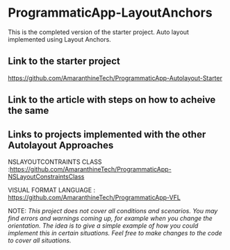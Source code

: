 # ProgrammaticApp-LayoutAnchors
This is the completed version of the starter project. Auto layout implemented using Layout Anchors.

## Link to the starter project
https://github.com/AmaranthineTech/ProgrammaticApp-Autolayout-Starter

## Link to the article with steps on how to acheive the same

## Links to projects implemented with the other Autolayout Approaches
NSLAYOUTCONTRAINTS CLASS  :https://github.com/AmaranthineTech/ProgrammaticApp-NSLayoutConstraintsClass

VISUAL FORMAT LANGUAGE    : https://github.com/AmaranthineTech/ProgrammaticApp-VFL

NOTE:
*This project does not cover all conditions and scenarios. You may find errors and warnings coming up, 
for example when you change the orientation. The idea is to give a simple example of how you could implement this in 
certain situations. Feel free to make changes to the code to cover all situations.*

